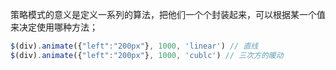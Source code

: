 策略模式的意义是定义一系列的算法，把他们一个个封装起来，可以根据某一个值来决定使用哪种方法；

```js
$(div).animate({"left":"200px"}, 1000, 'linear') // 直线
$(div).animate({"left":"200px"}, 1000, 'cublc') // 三次方的暖动
```